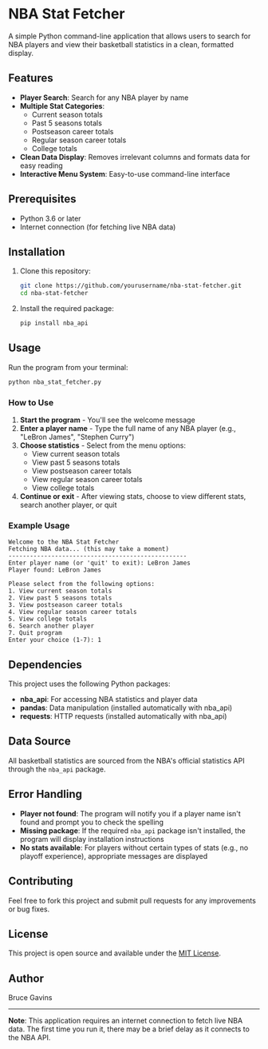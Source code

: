 # NBA Stat Fetcher

A simple Python command-line application that allows users to search for NBA players and view their basketball statistics in a clean, formatted display.

## Features

- **Player Search**: Search for any NBA player by name
- **Multiple Stat Categories**:
  - Current season totals
  - Past 5 seasons totals
  - Postseason career totals
  - Regular season career totals
  - College totals
- **Clean Data Display**: Removes irrelevant columns and formats data for easy reading
- **Interactive Menu System**: Easy-to-use command-line interface

## Prerequisites

- Python 3.6 or later
- Internet connection (for fetching live NBA data)

## Installation

1. Clone this repository:
   ```bash
   git clone https://github.com/yourusername/nba-stat-fetcher.git
   cd nba-stat-fetcher
   ```

2. Install the required package:
   ```bash
   pip install nba_api
   ```

## Usage

Run the program from your terminal:

```bash
python nba_stat_fetcher.py
```

### How to Use

1. **Start the program** - You'll see the welcome message
2. **Enter a player name** - Type the full name of any NBA player (e.g., "LeBron James", "Stephen Curry")
3. **Choose statistics** - Select from the menu options:
   - View current season totals
   - View past 5 seasons totals
   - View postseason career totals
   - View regular season career totals
   - View college totals
4. **Continue or exit** - After viewing stats, choose to view different stats, search another player, or quit

### Example Usage

```
Welcome to the NBA Stat Fetcher
Fetching NBA data... (this may take a moment)
--------------------------------------------------
Enter player name (or 'quit' to exit): LeBron James
Player found: LeBron James

Please select from the following options:
1. View current season totals
2. View past 5 seasons totals
3. View postseason career totals
4. View regular season career totals
5. View college totals
6. Search another player
7. Quit program
Enter your choice (1-7): 1
```

## Dependencies

This project uses the following Python packages:

- **nba_api**: For accessing NBA statistics and player data
- **pandas**: Data manipulation (installed automatically with nba_api)
- **requests**: HTTP requests (installed automatically with nba_api)

## Data Source

All basketball statistics are sourced from the NBA's official statistics API through the `nba_api` package.

## Error Handling

- **Player not found**: The program will notify you if a player name isn't found and prompt you to check the spelling
- **Missing package**: If the required `nba_api` package isn't installed, the program will display installation instructions
- **No stats available**: For players without certain types of stats (e.g., no playoff experience), appropriate messages are displayed

## Contributing

Feel free to fork this project and submit pull requests for any improvements or bug fixes.

## License

This project is open source and available under the [MIT License](LICENSE).

## Author

Bruce Gavins

---

**Note**: This application requires an internet connection to fetch live NBA data. The first time you run it, there may be a brief delay as it connects to the NBA API.
